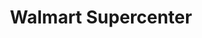 ---
title: "Walmart Supercenter"
url: /fort-wayne/walmart-supercenter-lima-road/
shop: supermarket
---